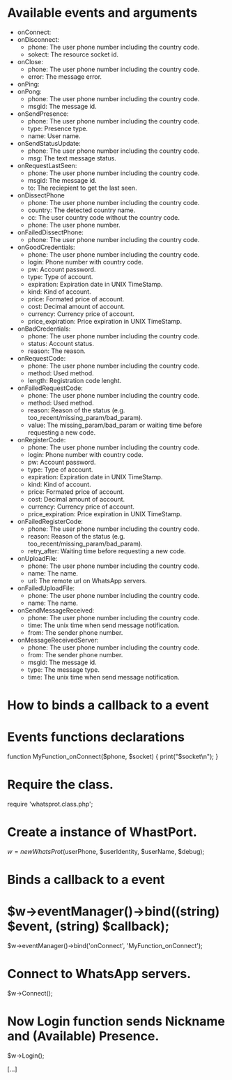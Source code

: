 Available events and arguments
==============================
- onConnect:
- onDisconnect:
  - phone: The user phone number including the country code.
  - sokect: The resource socket id.
- onClose:
  - phone: The user phone number including the country code.
  - error: The message error.
- onPing:
- onPong:
  - phone: The user phone number including the country code.
  - msgid: The message id.
- onSendPresence:
  - phone: The user phone number including the country code.
  - type: Presence type.
  - name: User name.
- onSendStatusUpdate:
  - phone: The user phone number including the country code.
  - msg: The text message status.
- onRequestLastSeen:
  - phone: The user phone number including the country code.
  - msgid: The message id.
  - to: The reciepient to get the last seen.
- onDissectPhone
  - phone: The user phone number including the country code.
  - country: The detected country name.
  - cc: The user country code without the country code.
  - phone: The user phone number.
- onFailedDissectPhone:
  - phone: The user phone number including the country code.
- onGoodCredentials:
  - phone: The user phone number including the country code.
  - login: Phone number with country code.
  - pw: Account password.
  - type: Type of account.
  - expiration: Expiration date in UNIX TimeStamp.
  - kind: Kind of account.
  - price: Formated price of account.
  - cost: Decimal amount of account.
  - currency: Currency price of account.
  - price_expiration: Price expiration in UNIX TimeStamp.
- onBadCredentials:
  - phone: The user phone number including the country code.
  - status: Account status.
  - reason: The reason.
- onRequestCode:
  - phone: The user phone number including the country code.
  - method: Used method.
  - length: Registration code lenght.
- onFailedRequestCode:
  - phone: The user phone number including the country code.
  - method: Used method.
  - reason: Reason of the status (e.g. too_recent/missing_param/bad_param).
  - value: The missing_param/bad_param or waiting time before requesting a new code.
- onRegisterCode:
  - phone: The user phone number including the country code.
  - login: Phone number with country code.
  - pw: Account password.
  - type: Type of account.
  - expiration: Expiration date in UNIX TimeStamp.
  - kind: Kind of account.
  - price: Formated price of account.
  - cost: Decimal amount of account.
  - currency: Currency price of account.
  - price_expiration: Price expiration in UNIX TimeStamp.
- onFailedRegisterCode:
  - phone: The user phone number including the country code.
  - reason: Reason of the status (e.g. too_recent/missing_param/bad_param).
  - retry_after: Waiting time before requesting a new code.
- onUploadFile:
  - phone: The user phone number including the country code.
  - name: The name.
  - url: The remote url on WhatsApp servers.
- onFailedUploadFile:
  - phone: The user phone number including the country code.
  - name: The name.
- onSendMessageReceived:
  - phone: The user phone number including the country code.
  - time: The unix time when send message notification.
  - from: The sender phone number.
- onMessageReceivedServer:
  - phone: The user phone number including the country code.
  - from: The sender phone number.
  - msgid: The message id.
  - type: The message type.
  - time: The unix time when send message notification.

How to binds a callback to a event
==================================

# Events functions declarations
function MyFunction_onConnect($phone, $socket) {
    print("$socket\n");
}

# Require the class.
require 'whatsprot.class.php';

# Create a instance of WhastPort.
$w = new WhatsProt($userPhone, $userIdentity, $userName, $debug);

# Binds a callback to a event
# $w->eventManager()->bind((string) $event, (string) $callback);
$w->eventManager()->bind('onConnect', 'MyFunction_onConnect');

# Connect to WhatsApp servers.
$w->Connect();
# Now Login function sends Nickname and (Available) Presence.
$w->Login();

[...]
